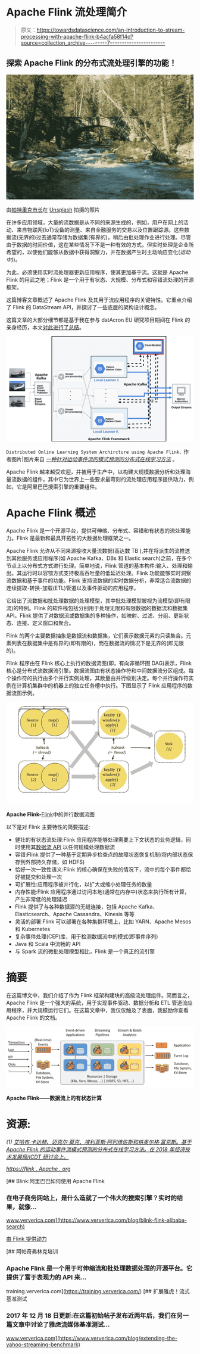 # Apache Flink 流处理简介

> 原文：<https://towardsdatascience.com/an-introduction-to-stream-processing-with-apache-flink-b4acfa58f14d?source=collection_archive---------7----------------------->

## 探索 Apache Flink 的分布式流处理引擎的功能！

![](img/3d8056bbe295ff44d38ad0054c7340f2.png)

由[帕特里克市长](https://unsplash.com/@pmayor?utm_source=unsplash&utm_medium=referral&utm_content=creditCopyText)在 [Unsplash](https://unsplash.com/s/photos/data-streams?utm_source=unsplash&utm_medium=referral&utm_content=creditCopyText) 拍摄的照片

在许多应用领域，大量的流数据是从不同的来源生成的，例如，用户在网上的活动、来自物联网(IoT)设备的测量、来自金融服务的交易以及位置跟踪源。这些数据流(无界的)过去通常存储为数据集(有界的)，稍后由批处理作业进行处理。尽管由于数据的时间价值，这在某些情况下不是一种有效的方式，但实时处理是企业所希望的，以使他们能够从数据中获得洞察力，并在数据产生时主动响应变化(*运动中)*)。

为此，必须使用实时流处理器更新应用程序，使其更加基于流。这就是 Apache Flink 的用武之地；Flink 是一个用于有状态、大规模、分布式和容错流处理的开源框架。

这篇博客文章概述了 Apache Flink 及其用于流应用程序的关键特性。它重点介绍了 Flink 的 DataStream API，并探讨了一些底层的架构设计概念。

这篇文章的大部分细节都是基于我在参与 datAcron EU 研究项目期间在 Flink 的亲身经历，本文[对此进行了总结](http://ceur-ws.org/Vol-2083/paper-17.pdf)。

![](img/3955290fde182f373103ca24e6c7e41a.png)

`Distributed Online Learning System Archircture using Apache Flink.` 作者图片|图片来自 [*一种针对运动事件流的模式预测的分布式在线学习方法*](http://datacron1.ds.unipi.gr:9082/publication/a-distributed-online-learning-approach-for-pattern-prediction-over-movement-event-streams-with-apache-flink/) 。

Apache Flink 越来越受欢迎，并被用于生产中，以构建大规模数据分析和处理海量流数据的组件，其中它为世界上一些要求最苛刻的流处理应用程序提供动力，例如，它是阿里巴巴搜索引擎的重要组件。

# Apache Flink 概述

Apache Flink 是一个开源平台，提供可伸缩、分布式、容错和有状态的流处理能力。Flink 是最新和最具开拓性的大数据处理框架之一。

Apache Flink 允许从不同来源接收大量流数据(高达数 TB ),并在将派生的流推送到其他服务或应用程序(如 Apache Kafka、DBs 和 Elastic search)之前，在多个节点上以分布式方式进行处理。简单地说，Flink 管道的基本构件:输入、处理和输出。其运行时以容错方式支持极高吞吐量的低延迟处理。Flink 功能能够实时洞察流数据和基于事件的功能。Flink 支持流数据的实时数据分析，非常适合流数据的连续提取-转换-加载(ETL)管道以及事件驱动的应用程序。

它给出了流数据和批处理数据的处理模型，其中批处理模型被视为流模型(即有限流)的特例。Flink 的软件栈包括分别用于处理无限和有限数据的数据流和数据集 API。Flink 提供了对数据流或数据集的多种操作，如映射、过滤、分组、更新状态、连接、定义窗口和聚合。

Flink 的两个主要数据抽象是数据流和数据集，它们表示数据元素的只读集合。元素列表在数据集中是有界的(即有限的)，而在数据流的情况下是无界的(即无限的)。

Flink 程序由在 Flink 核心上执行的数据流图(即，有向非循环图 DAG)表示，Flink 核心是分布式流数据流引擎。数据流图由有状态操作符和中间数据流分区组成。每个操作符的执行由多个并行实例处理，其数量由并行级别决定。每个并行操作符实例在计算机集群中的机器上的独立任务槽中执行。下图显示了 Flink 应用程序的数据流图示例。

![](img/704b39e47c9e91410f4d81f9c6a69b51.png)

**Apache Flink-**[Flink](https://ci.apache.org/projects/flink/flink-docs-release-1.9/concepts/runtime.html)中的并行数据流图

以下是对 Flink 主要特性的简要描述:

*   健壮的有状态流处理:Flink 应用程序能够处理需要上下文状态的业务逻辑，同时使用其[数据流 API](https://ci.apache.org/projects/flink/flink-docs-release-1.9/dev/datastream_api.html) 以任何规模处理数据流
*   容错:Flink 提供了一种基于定期异步检查点的故障状态恢复机制(将内部状态保存到外部持久存储，如 HDFS)
*   恰好一次一致性语义:Flink 的核心确保在失败的情况下，流中的每个事件都恰好被提交和处理一次
*   可扩展性:应用程序被并行化，以扩大或缩小处理任务的数量
*   内存性能:Flink 应用程序通过访问本地(通常在内存中)状态来执行所有计算，产生非常低的处理延迟
*   Flink 提供了与各种数据源的无缝连接，包括 Apache Kafka、Elasticsearch、Apache Cassandra、Kinesis 等等
*   灵活的部署:Flink 可以部署在各种集群环境上，比如 YARN、Apache Mesos 和 Kubernetes
*   复杂事件处理(CEP)库，用于检测数据流中的模式(即事件序列)
*   Java 和 Scala 中流畅的 API
*   与 Spark 流的微批处理模型相比，Flink 是一个真正的流引擎

# 摘要

在这篇博文中，我们介绍了作为 Flink 框架构建块的高级流处理组件。简而言之，Apache Flink 是一个强大的系统，用于实现事件驱动、数据分析和 ETL 管道流应用程序，并大规模运行它们。在这篇文章中，我仅仅触及了表面，我鼓励你查看 Apache Flink 的文档。

![](img/139baf75714e969fb684915be6053504.png)

**Apache Flink——数据流上的有状态计算**

# 资源:

*(1)* [*艾哈布·卡达赫、迈克尔·莫克、埃利亚斯·阿列维佐斯和格奥尔格·富克斯。基于 Apache Flink 的运动事件流模式预测的分布式在线学习方法。在 2018 年经济技术发展局/ICDT 研讨会上。*](http://datacron1.ds.unipi.gr:9082/publication/a-distributed-online-learning-approach-for-pattern-prediction-over-movement-event-streams-with-apache-flink/)

[*https://flink . Apache . or*](https://flink.apache.org/)g

[](https://www.ververica.com/blog/blink-flink-alibaba-search) [## Blink:阿里巴巴如何使用 Apache Flink

### 在电子商务网站上，是什么造就了一个伟大的搜索引擎？实时的结果，就像…

www.ververica.com](https://www.ververica.com/blog/blink-flink-alibaba-search) 

[由 Flink 提供动力](https://flink.apache.org/poweredby.html)

 [## 阿帕奇弗林克培训

### Apache Flink 是一个用于可伸缩流和批处理数据处理的开源平台。它提供了富于表现力的 API 来…

training.ververica.com](https://training.ververica.com/) [](https://www.ververica.com/blog/extending-the-yahoo-streaming-benchmark) [## 扩展雅虎！流式基准测试

### 2017 年 12 月 18 日更新:在这篇初始帖子发布近两年后，我们在另一篇文章中讨论了雅虎流媒体基准测试…

www.ververica.com](https://www.ververica.com/blog/extending-the-yahoo-streaming-benchmark)